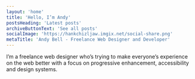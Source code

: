 ```yaml
---
layout: 'home'
title: 'Hello, I’m Andy'
postsHeading: 'Latest posts'
archiveButtonText: 'See all posts'
socialImage: 'https://hankchizljaw.imgix.net/social-share.png'
metaTitle: 'Andy Bell - Freelance Web Designer and Developer'
---
```


I’m a freelance web designer who’s trying to make everyone’s experience on the web better with a focus on progressive enhancement, accessibility and design systems.
